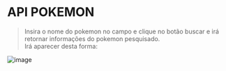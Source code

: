# API POKEMON

>Insira o nome do pokemon no campo e clique no botão buscar e irá retornar informações do pokemon pesquisado.<br>
>Irá aparecer desta forma:

![image](https://user-images.githubusercontent.com/89278356/155903547-d19437d1-9bcd-454e-a268-14c48ac4f9e0.png)
